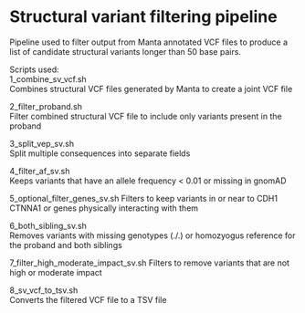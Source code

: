 # Structural variant filtering pipeline

Pipeline used to filter output from Manta annotated VCF files to produce a list of candidate structural variants longer than 50 base pairs.

Scripts used:  
1_combine_sv_vcf.sh  
Combines structural VCF files generated by Manta to create a joint VCF file

2_filter_proband.sh  
Filter combined structural VCF file to include only variants present in the proband

3_split_vep_sv.sh  
Split multiple consequences into separate fields

4_filter_af_sv.sh  
Keeps variants that have an allele frequency < 0.01 or missing in gnomAD

5_optional_filter_genes_sv.sh
Filters to keep variants in or near to CDH1 CTNNA1 or genes physically interacting with them

6_both_sibling_sv.sh  
Removes variants with missing genotypes (./.) or homozyogus reference for the proband and both siblings

7_filter_high_moderate_impact_sv.sh
Filters to remove variants that are not high or moderate impact

8_sv_vcf_to_tsv.sh  
Converts the filtered VCF file to a TSV file
